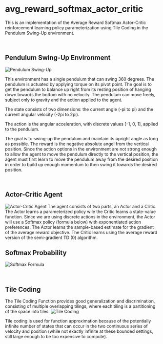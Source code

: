 # avg_reward_softmax_actor_critic
This is an implementation of the Average Reward Softmax Actor-Critic reinforcement learning
policy parameterization using Tile Coding in the Pendulum Swing-Up environment.

&nbsp;

## Pendulum Swing-Up Environment
![Pendulum Swing-Up](https://miro.medium.com/max/1200/1*jLj9SYWI7e6RElIsI3DFjg.gif)

This environment has a single pendulum that can swing 360 degrees. The pendulum is actuated by applying torque on its pivot point.
The goal is to get the pendulum to balance up right from its resting position of hanging down towards the bottom with no velocity.
The pendulum can move freely, subject only to gravity and the action applied to the agent.

The state consists of two dimensions: the current angle (-pi to pi) and the current angular velocity (-2pi to 2pi).

The action is the angular acceleration, with discrete values [-1, 0, 1], applied to the pendulum.

The goal is to swing-up the pendulum and maintain its upright angle as long as possible.
The reward is the negative absolute angel from the vertical position.
Since the action options in the environment are not strong enough to allow the agent to move the pendulum directly to the vertical position,
the agent must first learn to move the pendulum away from the desired position in order to build up enough momentum to then swing it towards
the desired position.

&nbsp;

## Actor-Critic Agent
![Actor-Critic Agent](https://sergioskar.github.io/assets/img/posts/ac.jpg)
The agent consists of two parts, an Actor and a Critic. The Actor learns a parameterized policy wile the Critic learns a state-value function.
Since we are using discrete actions in the environment, the Actor will use a Softmax policy (formula below) with exponentiated action preferences.
The Actor learns the sample-based estimate for the gradient of the average reward objective.
The Critic learns using the average reward version of the semi-gradient TD (0) algorithm.

## Softmax Probability
![Softmax Formula](https://miro.medium.com/max/900/1*tmz_nlcdNyCN0LXr123EqA.png)

&nbsp;

## Tile Coding
The Tile Coding Function provides good generalization and discrimination, consisting of multiple overlapping tilings, where each tiling is a partitioning of the space into tiles.
![Tile Coding](https://www.researchgate.net/profile/Florin_Leon/publication/265110533/figure/fig2/AS:392030699180047@1470478810724/Tile-coding-example.png)

Tile coding is used for function approximation because of the potentially infinite number of states that can occur in the two continuous series of velocity and position (while not exactly infinite at these bounded settings, still large enough to be too expensive to compute).
